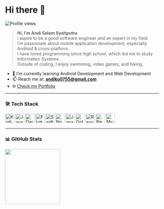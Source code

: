 # Hi there 👋

![Profile views](https://komarev.com/ghpvc/?username=Lamz16y&color=brightgreen)

> **Hi, I’m Andi Salam Syahputra**  
> I aspire to be a good software engineer and an expert in my field.  
> I’m passionate about mobile application development, especially Android & cross-platform.  
> I have loved programming since high school, which led me to study Information Systems.  
> Outside of coding, I enjoy swimming, video games, and hiking.

- 🌱 I’m currently learning Android Development and Web Development
- 📫 Reach me at: **andiku0755@gmail.com**
- 🌐 [Check my Portfolio](https://portfolio-andi.web.app/)

---

### 🛠️ Tech Stack

<a href="#"><img align="left" alt="Kotlin" title="Kotlin" width="30px" src="https://upload.wikimedia.org/wikipedia/commons/7/74/Kotlin_Icon.png"/></a>
<a href="#"><img align="left" alt="Java" title="Java" width="30px" src="https://cdn.jsdelivr.net/gh/devicons/devicon/icons/java/java-original.svg"/></a>
<a href="#"><img align="left" alt="Dart" title="Dart" width="30px" src="https://dart.dev/assets/shared/dart/icon/64.png"/></a>
<a href="#"><img align="left" alt="Flutter" title="Flutter" width="30px" src="https://cdn.worldvectorlogo.com/logos/flutter-logo.svg"/></a>
<a href="#"><img align="left" alt="Swift" title="Swift" width="30px" src="https://cdn.jsdelivr.net/gh/devicons/devicon/icons/swift/swift-original.svg"/></a>
<a href="#"><img align="left" alt="NodeJS" title="NodeJS" width="30px" src="https://cdn.jsdelivr.net/gh/devicons/devicon/icons/nodejs/nodejs-original.svg"/></a>
<a href="#"><img align="left" alt="JavaScript" title="JavaScript" width="30px" src="https://upload.wikimedia.org/wikipedia/commons/9/99/Unofficial_JavaScript_logo_2.svg"/>
</a>
<a href="#">
  <img align="left" alt="Golang" title="Golang" width="30px" src="https://cdn.worldvectorlogo.com/logos/go-6.svg"/>
</a>
<a href="#"><img align="left" alt="React" title="React" width="30px" src="https://cdn.worldvectorlogo.com/logos/react-2.svg"/></a>
<a href="#"><img align="left" alt="NextJS" title="NextJS" width="30px" src="https://iconape.com/wp-content/files/gm/82643/svg/next-js.svg"/></a>
<a href="#"><img align="left" alt="MySQL" title="MySQL" width="30px" src="https://www.vectorlogo.zone/logos/mysql/mysql-official.svg"/></a>
<br><br>

---

### 📊 GitHub Stats

<p align="left">
  <img height="180em" src="https://github-readme-stats-eight-theta.vercel.app/api/top-langs/?username=Lamz16&layout=compact&langs_count=8&theme=cobalt"/>
</p>

